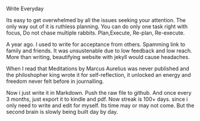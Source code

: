 Write Everyday

Its easy to get overwhelmed by all the issues seeking your attention.
The only way out of it is ruthless planning.
You can do only one task right with focus,
Do not chase multiple rabbits.
Plan,Execute, Re-plan, Re-execute.

A year ago. 
I used to write for acceptance from others.  Spamming link to family and friends. It was unsustenable due to low feedback and low reach. 
More than writing, beautifying website with jekyll would cause headaches. 

When I read that Meditations by Marcus Aurelius was never published and the philoshopher king wrote it for self-reflection, it unlocked an energy and freedom never felt before in journalling. 

Now i just write it in Markdown. Push the raw file to github. And once every 3 months, just export it to kindle and pdf.
Now streak is 100+ days. since i only need to write and edit for myself. 
Its time may or may not come. But the second brain is slowly being built day by day.
